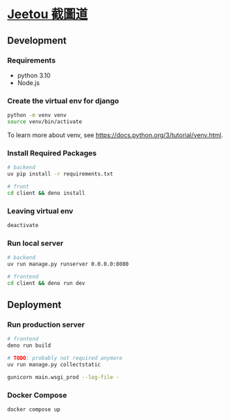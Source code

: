 # [Jeetou 截圖道](https://jeetou.com)

## Development

### Requirements
* python 3.10
* Node.js

### Create the virtual env for django

```bash
python -m venv venv
source venv/bin/activate
```

To learn more about venv, see https://docs.python.org/3/tutorial/venv.html.

### Install Required Packages

```bash
# backend
uv pip install -r requirements.txt

# front
cd client && deno install
```

### Leaving virtual env
```bash
deactivate
```

### Run local server
```bash
# backend
uv run manage.py runserver 0.0.0.0:8080

# frontend
cd client && deno run dev
```

## Deployment

### Run production server
```bash
# frontend
deno run build

# TODO: probably not required anymore
uv run manage.py collectstatic

gunicorn main.wsgi_prod --log-file -
```

### Docker Compose
```bash
docker compose up
```
